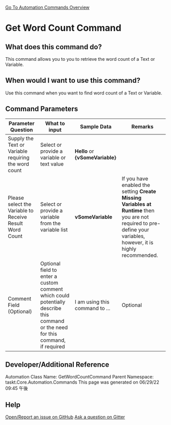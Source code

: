 <!--TITLE: Get Word Count Command -->
<!-- SUBTITLE: a command in the Text Commands group. -->
[Go To Automation Commands Overview](/automation-commands.md)


# Get Word Count Command


## What does this command do?
This command allows you to you to retrieve the word count of a Text or Variable.


## When would I want to use this command?
Use this command when you want to find word count of a Text or Variable.


## Command Parameters
| Parameter Question   	| What to input  	|  Sample Data 	| Remarks  	|
| ---                    | ---               | ---           | ---       |
|Supply the Text or Variable requiring the word count|Select or provide a variable or text value|**Hello** or **{vSomeVariable}**||
|Please select the Variable to Receive Result Word Count|Select or provide a variable from the variable list|**vSomeVariable**|If you have enabled the setting **Create Missing Variables at Runtime** then you are not required to pre-define your variables, however, it is highly recommended.|
|Comment Field (Optional)|Optional field to enter a custom comment which could potentially describe this command or the need for this command, if required|I am using this command to ...|Optional|








## Developer/Additional Reference
Automation Class Name: GetWordCountCommand
Parent Namespace: taskt.Core.Automation.Commands
This page was generated on 06/29/22 09:45 午後


## Help
[Open/Report an issue on GitHub](https://github.com/saucepleez/taskt/issues/new)
[Ask a question on Gitter](https://gitter.im/taskt-rpa/Lobby)
